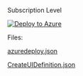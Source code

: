 Subscription Level

[![Deploy to Azure](https://aka.ms/deploytoazurebutton)](https://portal.azure.com/#create/Microsoft.Template/uri/CustomDeploymentBlade/uri/https%3A%2F%2Fraw.githubusercontent.com%2Fdmossberg%2Fazure-activation-v2%2Fmain%2Fazuredeploy.json/createUIDefinitionUri/https%3A%2F%2Fraw.githubusercontent.com%2Fdmossberg%2Fazure-activation-v2%2Fmain%2FCreateUIDefinition.json)

Files:

[azuredeploy.json](https://raw.githubusercontent.com/dmossberg/azure-activation-v2/main/azuredeploy.json)

[CreateUIDefinition.json](https://raw.githubusercontent.com/dmossberg/azure-activation-v2/main/CreateUIDefinition.json)
